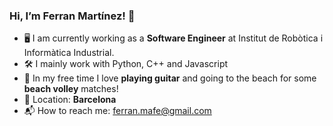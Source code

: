 ### Hi, I’m Ferran Martínez! 👋

* 🖥 I am currently working as a **Software Engineer** at Institut de Robòtica i Informàtica Industrial.
* 🛠 I mainly work with Python, C++ and Javascript
* 🏐 In my free time I love **playing guitar** and going to the beach for some **beach volley** matches!
* 📌 Location: **Barcelona**
* 📬 How to reach me: ferran.mafe@gmail.com
